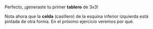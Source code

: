 Perfecto, ¡generaste tu primer **tablero** de 3x3!

Nota ahora que la **celda** (casillero) de la esquina inferior izquierda está pintada de otra forma. En el próximo ejercicio veremos por qué.